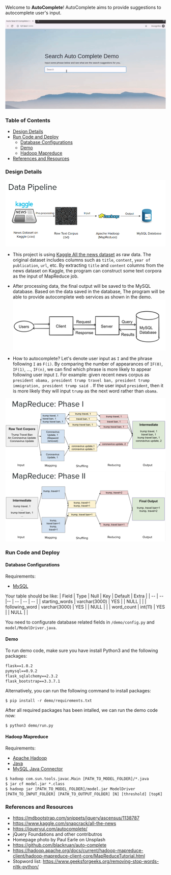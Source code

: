 Welcome to **AutoComplete**! AutoComplete aims to provide suggestions to autocomplete user's input.

![](documentation/imgs/demo.gif)

### Table of Contents
- [Design Details](#design-details)
- [Run Code and Deploy](#run-code-and-deploy)
    * [Database Configurations](#database-configurations)
    * [Demo](#demo)
    * [Hadoop Mapreduce](#hadoop-mapreduce)
- [References and Resources](#references-and-resources)

### Design Details

![](documentation/imgs/data_pipeline.png)
- This project is using [Kaggle All the news dataset](https://www.kaggle.com/snapcrack/all-the-news) as raw data. The original dataset includes columns such as `title`, `content`, `year of publication`, `url`, etc. By extracting `title` and `content` columns from the news dataset on Kaggle, the program can construct some text corpora as the input of MapReduce job.
- After processing data, the final output will be saved to the MySQL database. Based on the data saved in the database, The program will be able to provide autocomplete web services as shown in the demo.
![](documentation/imgs/demo_api.jpg)

- How to autocomplete?
Let's denote user input as `I` and the phrase following `I` as `F(i)`. By comparing the number of appearances of `IF(0)`, `IF(1)`, ..., `IF(n)`, we can find which phrase is more likely to appear following user input `I`.
For example: given recent news corpus as `president obama, president trump travel ban,
president trump immigration, president trump said `. If the user input `president`, then it is more likely they will input `trump` as the next word rather than `obama`.

![](documentation/imgs/mapreduce1.png)
![](documentation/imgs/mapreduce2.png)

### Run Code and Deploy
#### Database Configurations
Requirements:
- [MySQL](https://dev.mysql.com/downloads/installer/)

Your table should be like:
 | Field          | Type          | Null | Key | Default | Extra |
 | --          | --         |--  | --  | -- | --  |
 | starting_words | varchar(3000) | YES  |     | NULL    |       |
 | following_word | varchar(3000) | YES  |     | NULL    |       |
 | word_count     | int(11)       | YES  |     | NULL    |       |

You need to configurate database related fields in `/demo/config.py` and `model/ModelDriver.java`.



#### Demo
To run demo code, make sure you have install Python3 and the following packages:
```
flask==1.0.2
pymysql==0.9.2
flask_sqlalchemy==2.3.2
flask_bootstrap==3.3.7.1
```
Alternatively, you can run the following command to install packages:
```
$ pip install -r demo/requirements.txt
```
After all required packages has been intalled, we can run the demo code now:
```
$ python3 demo/run.py
```

#### Hadoop Mapreduce
Requirements:
- [Apache Hadoop](https://hadoop.apache.org/docs/stable/hadoop-project-dist/hadoop-common/SingleCluster.html)
- [Java](https://cwiki.apache.org/confluence/display/HADOOP2/HadoopJavaVersions)
- [MySQL Java Connector](https://dev.mysql.com/downloads/connector/j/5.1.html)

```
$ hadoop com.sun.tools.javac.Main [PATH_TO_MODEL_FOLDER]/*.java
$ jar cf model.jar *.class    
$ hadoop jar [PATH_TO_MODEL_FOLDER]/model.jar ModelDriver [PATH_TO_INPUT_FOLDER] [PATH_TO_OUTPUT_FOLDER] [N] [threshold] [topK]
```


### References and Resources
- https://mdbootstrap.com/snippets/jquery/ascensus/1138787
- https://www.kaggle.com/snapcrack/all-the-news
- https://jqueryui.com/autocomplete/
- jQuery Foundations and other contributros
- Homepage photo by Paul Earle on Unsplash
- https://github.com/blackruan/auto-complete
- https://hadoop.apache.org/docs/current/hadoop-mapreduce-client/hadoop-mapreduce-client-core/MapReduceTutorial.html
- Stopword list: https://www.geeksforgeeks.org/removing-stop-words-nltk-python/